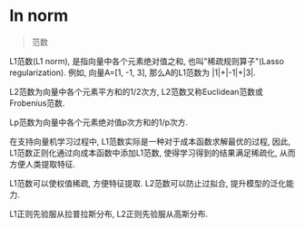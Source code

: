 # ln norm

> 范数

L1范数(L1 norm), 是指向量中各个元素绝对值之和, 也叫"稀疏规则算子"(Lasso regularization).
例如, 向量A=[1, -1, 3], 那么A的L1范数为 |1|+|-1|+|3|.

L2范数为向量中各个元素平方和的1/2次方, L2范数又称Euclidean范数或Frobenius范数.

Lp范数为向量中各个元素绝对值p次方和的1/p次方.

在支持向量机学习过程中, L1范数实际是一种对于成本函数求解最优的过程, 因此, L1范数正则化通过向成本函数中添加L1范数, 使得学习得到的结果满足稀疏化, 从而方便人类提取特征.

L1范数可以使权值稀疏, 方便特征提取. L2范数可以防止过拟合, 提升模型的泛化能力.

L1正则先验服从拉普拉斯分布, L2正则先验服从高斯分布.

